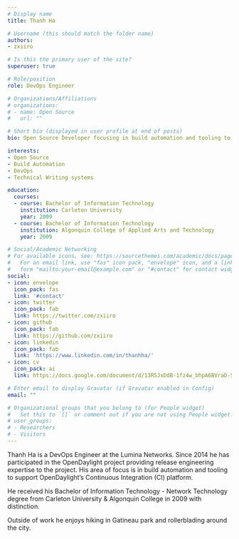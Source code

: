 ```yaml
---
# Display name
title: Thanh Ha

# Username (this should match the folder name)
authors:
- zxiiro

# Is this the primary user of the site?
superuser: true

# Role/position
role: DevOps Engineer

# Organizations/Affiliations
# organizations:
# - name: Open Source
#   url: ""

# Short bio (displayed in user profile at end of posts)
bio: Open Source Developer focusing in build automation and tooling to support OpenDaylight’s Continuous Integration platform.

interests:
- Open Source
- Build Automation
- DevOps
- Technical Writing systems

education:
  courses:
  - course: Bachelor of Information Technology
    institution: Carleton University
    year: 2009
  - course: Bachelor of Information Technology
    institution: Algonquin College of Applied Arts and Technology
    year: 2009

# Social/Academic Networking
# For available icons, see: https://sourcethemes.com/academic/docs/page-builder/#icons
#   For an email link, use "fas" icon pack, "envelope" icon, and a link in the
#   form "mailto:your-email@example.com" or "#contact" for contact widget.
social:
- icon: envelope
  icon_pack: fas
  link: '#contact'
- icon: twitter
  icon_pack: fab
  link: https://twitter.com/zxiiro
- icon: github
  icon_pack: fab
  link: https://github.com/zxiiro
- icon: linkedin
  icon_pack: fab
  link: 'https://www.linkedin.com/in/thanhha/'
- icon: cv
  icon_pack: ai
  link: https://docs.google.com/document/d/13R5JxDdB-1fz4w_bhpA6BVraD-Sy4eExp6Cz2s5NrUM/edit?usp=sharing

# Enter email to display Gravatar (if Gravatar enabled in Config)
email: ""

# Organizational groups that you belong to (for People widget)
#   Set this to `[]` or comment out if you are not using People widget.
# user_groups:
# - Researchers
# - Visitors
---
```


Thanh Ha is a DevOps Engineer at the Lumina Networks. Since 2014 he has participated in the OpenDaylight project providing release engineering expertise to the project. His area of focus is in build automation and tooling to support OpenDaylight’s Continuous Integration (CI) platform.

He received his Bachelor of Information Technology - Network Technology degree from Carleton University & Algonquin College in 2009 with distinction.

Outside of work he enjoys hiking in Gatineau park and rollerblading around the city.
